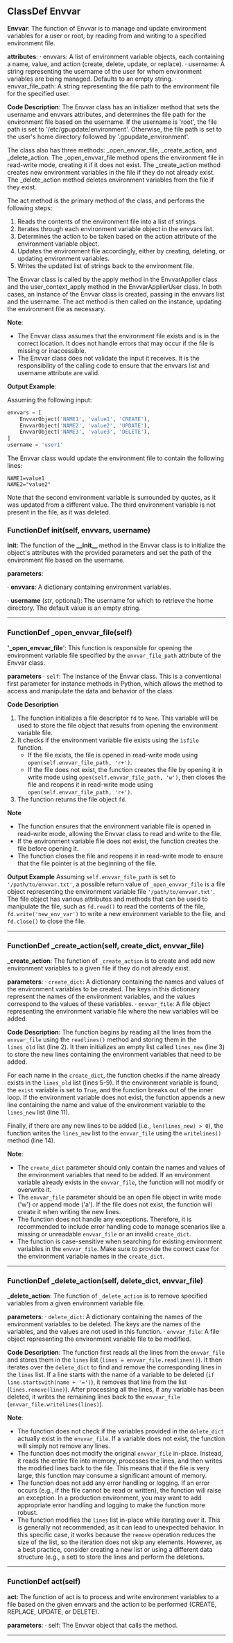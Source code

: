 ## ClassDef Envvar
 **Envvar**: The function of Envvar is to manage and update environment variables for a user or root, by reading from and writing to a specified environment file.

**attributes**:
· envvars: A list of environment variable objects, each containing a name, value, and action (create, delete, update, or replace).
· username: A string representing the username of the user for whom environment variables are being managed. Defaults to an empty string.
· envvar\_file\_path: A string representing the file path to the environment file for the specified user.

**Code Description**:
The Envvar class has an initializer method that sets the username and envvars attributes, and determines the file path for the environment file based on the username. If the username is 'root', the file path is set to '/etc/gpupdate/environment'. Otherwise, the file path is set to the user's home directory followed by '.gpupdate\_environment'.

The class also has three methods: _open\_envvar\_file, _create\_action, and _delete\_action. The _open\_envvar\_file method opens the environment file in read-write mode, creating it if it does not exist. The _create\_action method creates new environment variables in the file if they do not already exist. The _delete\_action method deletes environment variables from the file if they exist.

The act method is the primary method of the class, and performs the following steps:

1. Reads the contents of the environment file into a list of strings.
2. Iterates through each environment variable object in the envvars list.
3. Determines the action to be taken based on the action attribute of the environment variable object.
4. Updates the environment file accordingly, either by creating, deleting, or updating environment variables.
5. Writes the updated list of strings back to the environment file.

The Envvar class is called by the apply method in the EnvvarApplier class and the user\_context\_apply method in the EnvvarApplierUser class. In both cases, an instance of the Envvar class is created, passing in the envvars list and the username. The act method is then called on the instance, updating the environment file as necessary.

**Note**:

* The Envvar class assumes that the environment file exists and is in the correct location. It does not handle errors that may occur if the file is missing or inaccessible.
* The Envvar class does not validate the input it receives. It is the responsibility of the calling code to ensure that the envvars list and username attribute are valid.

**Output Example**:

Assuming the following input:

```python
envvars = [
    EnvvarObject('NAME1', 'value1', 'CREATE'),
    EnvvarObject('NAME2', 'value2', 'UPDATE'),
    EnvvarObject('NAME3', 'value3', 'DELETE'),
]
username = 'user1'
```

The Envvar class would update the environment file to contain the following lines:

```
NAME1=value1
NAME2="value2"
```

Note that the second environment variable is surrounded by quotes, as it was updated from a different value. The third environment variable is not present in the file, as it was deleted.
### FunctionDef __init__(self, envvars, username)
 **__init__**: The function of the **\_\_init\_\_** method in the Envvar class is to initialize the object's attributes with the provided parameters and set the path of the environment file based on the username.

**parameters**:

· **envvars**: A dictionary containing environment variables.

· **username** (*str*, optional): The username for which to retrieve the home directory. The default value is an empty string.

***
### FunctionDef _open_envvar_file(self)
 **'_open_envvar_file**': This function is responsible for opening the environment variable file specified by the `envvar_file_path` attribute of the Envvar class.

**parameters**
· `self`: The instance of the Envvar class. This is a conventional first parameter for instance methods in Python, which allows the method to access and manipulate the data and behavior of the class.

**Code Description**
1. The function initializes a file descriptor `fd` to `None`. This variable will be used to store the file object that results from opening the environment variable file.
2. It checks if the environment variable file exists using the `isfile` function.
	* If the file exists, the file is opened in read-write mode using `open(self.envvar_file_path, 'r+')`.
	* If the file does not exist, the function creates the file by opening it in write mode using `open(self.envvar_file_path, 'w')`, then closes the file and reopens it in read-write mode using `open(self.envvar_file_path, 'r+')`.
3. The function returns the file object `fd`.

**Note**
- The function ensures that the environment variable file is opened in read-write mode, allowing the Envvar class to read and write to the file.
- If the environment variable file does not exist, the function creates the file before opening it.
- The function closes the file and reopens it in read-write mode to ensure that the file pointer is at the beginning of the file.

**Output Example**
Assuming `self.envvar_file_path` is set to `'/path/to/envvar.txt'`, a possible return value of `_open_envvar_file` is a file object representing the environment variable file `'/path/to/envvar.txt'`. The file object has various attributes and methods that can be used to manipulate the file, such as `fd.read()` to read the contents of the file, `fd.write('new_env_var')` to write a new environment variable to the file, and `fd.close()` to close the file.
***
### FunctionDef _create_action(self, create_dict, envvar_file)
 **_create_action**: The function of `_create_action` is to create and add new environment variables to a given file if they do not already exist.

**parameters**:
· `create_dict`: A dictionary containing the names and values of the environment variables to be created. The keys in this dictionary represent the names of the environment variables, and the values correspond to the values of these variables.
· `envvar_file`: A file object representing the environment variable file where the new variables will be added.

**Code Description**:
The function begins by reading all the lines from the `envvar_file` using the `readlines()` method and storing them in the `lines_old` list (line 2). It then initializes an empty list called `lines_new` (line 3) to store the new lines containing the environment variables that need to be added.

For each name in the `create_dict`, the function checks if the name already exists in the `lines_old` list (lines 5-9). If the environment variable is found, the `exist` variable is set to `True`, and the function breaks out of the inner loop. If the environment variable does not exist, the function appends a new line containing the name and value of the environment variable to the `lines_new` list (line 11).

Finally, if there are any new lines to be added (i.e., `len(lines_new) > 0`), the function writes the `lines_new` list to the `envvar_file` using the `writelines()` method (line 14).

**Note**:
- The `create_dict` parameter should only contain the names and values of the environment variables that need to be added. If an environment variable already exists in the `envvar_file`, the function will not modify or overwrite it.
- The `envvar_file` parameter should be an open file object in write mode ('w') or append mode ('a'). If the file does not exist, the function will create it when writing the new lines.
- The function does not handle any exceptions. Therefore, it is recommended to include error handling code to manage scenarios like a missing or unreadable `envvar_file` or an invalid `create_dict`.
- The function is case-sensitive when searching for existing environment variables in the `envvar_file`. Make sure to provide the correct case for the environment variable names in the `create_dict`.
***
### FunctionDef _delete_action(self, delete_dict, envvar_file)
 **_delete_action**: The function of `_delete_action` is to remove specified variables from a given environment variable file.

**parameters**:
· `delete_dict`: A dictionary containing the names of the environment variables to be deleted. The keys are the names of the variables, and the values are not used in this function.
· `envvar_file`: A file object representing the environment variable file to be modified.

**Code Description**:
The function first reads all the lines from the `envvar_file` and stores them in the `lines` list (`lines = envvar_file.readlines()`). It then iterates over the `delete_dict` to find and remove the corresponding lines in the `lines` list. If a line starts with the name of a variable to be deleted (`if line.startswith(name + '=')`), it removes that line from the list (`lines.remove(line)`). After processing all the lines, if any variable has been deleted, it writes the remaining lines back to the `envvar_file` (`envvar_file.writelines(lines)`).

**Note**:
- The function does not check if the variables provided in the `delete_dict` actually exist in the `envvar_file`. If a variable does not exist, the function will simply not remove any lines.
- The function does not modify the original `envvar_file` in-place. Instead, it reads the entire file into memory, processes the lines, and then writes the modified lines back to the file. This means that if the file is very large, this function may consume a significant amount of memory.
- The function does not add any error handling or logging. If an error occurs (e.g., if the file cannot be read or written), the function will raise an exception. In a production environment, you may want to add appropriate error handling and logging to make the function more robust.
- The function modifies the `lines` list in-place while iterating over it. This is generally not recommended, as it can lead to unexpected behavior. In this specific case, it works because the `remove` operation reduces the size of the list, so the iteration does not skip any elements. However, as a best practice, consider creating a new list or using a different data structure (e.g., a set) to store the lines and perform the deletions.
***
### FunctionDef act(self)
 **act**: The function of act is to process and write environment variables to a file based on the given envvars and the action to be performed (CREATE, REPLACE, UPDATE, or DELETE).

**parameters**:
· self: The Envvar object that calls the method.

***
